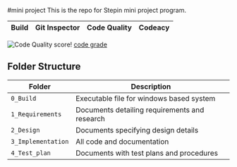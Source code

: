 #mini project
This is the repo for Stepin mini  project program.

| Build | Git Inspector | Code Quality |  Codeacy  |
|-------|---------------|-------------|------------| 

![Code Quality score ](https://www.code-inspector.com/project/25248/score/svg)! [code grade](https://www.code-inspector.com/project/25248/status/svg)



## Folder Structure
Folder             | Description
-------------------| -----------------------------------------
`0_Build`           | Executable file for windows based system
`1_Requirements`   | Documents detailing requirements and research
`2_Design`         | Documents specifying design details
`3_Implementation` | All code and documentation
`4_Test_plan`      | Documents with test plans and procedures





